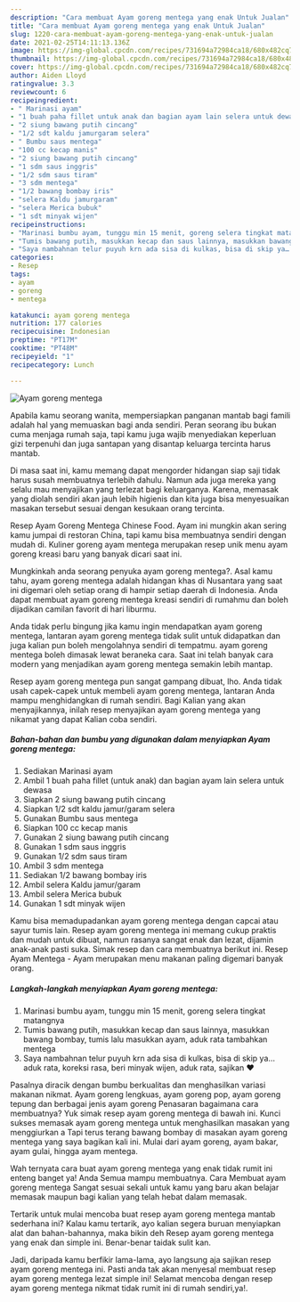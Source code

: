 ```yaml
---
description: "Cara membuat Ayam goreng mentega yang enak Untuk Jualan"
title: "Cara membuat Ayam goreng mentega yang enak Untuk Jualan"
slug: 1220-cara-membuat-ayam-goreng-mentega-yang-enak-untuk-jualan
date: 2021-02-25T14:11:13.136Z
image: https://img-global.cpcdn.com/recipes/731694a72984ca18/680x482cq70/ayam-goreng-mentega-foto-resep-utama.jpg
thumbnail: https://img-global.cpcdn.com/recipes/731694a72984ca18/680x482cq70/ayam-goreng-mentega-foto-resep-utama.jpg
cover: https://img-global.cpcdn.com/recipes/731694a72984ca18/680x482cq70/ayam-goreng-mentega-foto-resep-utama.jpg
author: Aiden Lloyd
ratingvalue: 3.3
reviewcount: 6
recipeingredient:
- " Marinasi ayam"
- "1 buah paha fillet untuk anak dan bagian ayam lain selera untuk dewasa"
- "2 siung bawang putih cincang"
- "1/2 sdt kaldu jamurgaram selera"
- " Bumbu saus mentega"
- "100 cc kecap manis"
- "2 siung bawang putih cincang"
- "1 sdm saus inggris"
- "1/2 sdm saus tiram"
- "3 sdm mentega"
- "1/2 bawang bombay iris"
- "selera Kaldu jamurgaram"
- "selera Merica bubuk"
- "1 sdt minyak wijen"
recipeinstructions:
- "Marinasi bumbu ayam, tunggu min 15 menit, goreng selera tingkat matangnya"
- "Tumis bawang putih, masukkan kecap dan saus lainnya, masukkan bawang bombay, tumis lalu masukkan ayam, aduk rata tambahkan mentega"
- "Saya nambahnan telur puyuh krn ada sisa di kulkas, bisa di skip ya… aduk rata, koreksi rasa, beri minyak wijen, aduk rata, sajikan ❤️"
categories:
- Resep
tags:
- ayam
- goreng
- mentega

katakunci: ayam goreng mentega 
nutrition: 177 calories
recipecuisine: Indonesian
preptime: "PT17M"
cooktime: "PT48M"
recipeyield: "1"
recipecategory: Lunch

---
```



![Ayam goreng mentega](https://img-global.cpcdn.com/recipes/731694a72984ca18/680x482cq70/ayam-goreng-mentega-foto-resep-utama.jpg)

Apabila kamu seorang wanita, mempersiapkan panganan mantab bagi famili adalah hal yang memuaskan bagi anda sendiri. Peran seorang ibu bukan cuma menjaga rumah saja, tapi kamu juga wajib menyediakan keperluan gizi terpenuhi dan juga santapan yang disantap keluarga tercinta harus mantab.

Di masa  saat ini, kamu memang dapat mengorder hidangan siap saji tidak harus susah membuatnya terlebih dahulu. Namun ada juga mereka yang selalu mau menyajikan yang terlezat bagi keluarganya. Karena, memasak yang diolah sendiri akan jauh lebih higienis dan kita juga bisa menyesuaikan masakan tersebut sesuai dengan kesukaan orang tercinta. 

Resep Ayam Goreng Mentega Chinese Food. Ayam ini mungkin akan sering kamu jumpai di restoran China, tapi kamu bisa membuatnya sendiri dengan mudah di. Kuliner goreng ayam mentega merupakan resep unik menu ayam goreng kreasi baru yang banyak dicari saat ini.

Mungkinkah anda seorang penyuka ayam goreng mentega?. Asal kamu tahu, ayam goreng mentega adalah hidangan khas di Nusantara yang saat ini digemari oleh setiap orang di hampir setiap daerah di Indonesia. Anda dapat membuat ayam goreng mentega kreasi sendiri di rumahmu dan boleh dijadikan camilan favorit di hari liburmu.

Anda tidak perlu bingung jika kamu ingin mendapatkan ayam goreng mentega, lantaran ayam goreng mentega tidak sulit untuk didapatkan dan juga kalian pun boleh mengolahnya sendiri di tempatmu. ayam goreng mentega boleh dimasak lewat beraneka cara. Saat ini telah banyak cara modern yang menjadikan ayam goreng mentega semakin lebih mantap.

Resep ayam goreng mentega pun sangat gampang dibuat, lho. Anda tidak usah capek-capek untuk membeli ayam goreng mentega, lantaran Anda mampu menghidangkan di rumah sendiri. Bagi Kalian yang akan menyajikannya, inilah resep menyajikan ayam goreng mentega yang nikamat yang dapat Kalian coba sendiri.

<!--inarticleads1-->

##### Bahan-bahan dan bumbu yang digunakan dalam menyiapkan Ayam goreng mentega:

1. Sediakan  Marinasi ayam
1. Ambil 1 buah paha fillet (untuk anak) dan bagian ayam lain selera untuk dewasa
1. Siapkan 2 siung bawang putih cincang
1. Siapkan 1/2 sdt kaldu jamur/garam selera
1. Gunakan  Bumbu saus mentega
1. Siapkan 100 cc kecap manis
1. Gunakan 2 siung bawang putih cincang
1. Gunakan 1 sdm saus inggris
1. Gunakan 1/2 sdm saus tiram
1. Ambil 3 sdm mentega
1. Sediakan 1/2 bawang bombay iris
1. Ambil selera Kaldu jamur/garam
1. Ambil selera Merica bubuk
1. Gunakan 1 sdt minyak wijen


Kamu bisa memadupadankan ayam goreng mentega dengan capcai atau sayur tumis lain. Resep ayam goreng mentega ini memang cukup praktis dan mudah untuk dibuat, namun rasanya sangat enak dan lezat, dijamin anak-anak pasti suka. Simak resep dan cara membuatnya berikut ini. Resep Ayam Mentega - Ayam merupakan menu makanan paling digemari banyak orang. 

<!--inarticleads2-->

##### Langkah-langkah menyiapkan Ayam goreng mentega:

1. Marinasi bumbu ayam, tunggu min 15 menit, goreng selera tingkat matangnya
1. Tumis bawang putih, masukkan kecap dan saus lainnya, masukkan bawang bombay, tumis lalu masukkan ayam, aduk rata tambahkan mentega
1. Saya nambahnan telur puyuh krn ada sisa di kulkas, bisa di skip ya… aduk rata, koreksi rasa, beri minyak wijen, aduk rata, sajikan ❤️


Pasalnya diracik dengan bumbu berkualitas dan menghasilkan variasi makanan nikmat. Ayam goreng lengkuas, ayam goreng pop, ayam goreng tepung dan berbagai jenis ayam goreng Penasaran bagaimana cara membuatnya? Yuk simak resep ayam goreng mentega di bawah ini. Kunci sukses memasak ayam goreng mentega untuk menghasilkan masakan yang menggiurkan a Tapi terus terang bawang bombay di masakan ayam goreng mentega yang saya bagikan kali ini. Mulai dari ayam goreng, ayam bakar, ayam gulai, hingga ayam mentega. 

Wah ternyata cara buat ayam goreng mentega yang enak tidak rumit ini enteng banget ya! Anda Semua mampu membuatnya. Cara Membuat ayam goreng mentega Sangat sesuai sekali untuk kamu yang baru akan belajar memasak maupun bagi kalian yang telah hebat dalam memasak.

Tertarik untuk mulai mencoba buat resep ayam goreng mentega mantab sederhana ini? Kalau kamu tertarik, ayo kalian segera buruan menyiapkan alat dan bahan-bahannya, maka bikin deh Resep ayam goreng mentega yang enak dan simple ini. Benar-benar taidak sulit kan. 

Jadi, daripada kamu berfikir lama-lama, ayo langsung aja sajikan resep ayam goreng mentega ini. Pasti anda tak akan menyesal membuat resep ayam goreng mentega lezat simple ini! Selamat mencoba dengan resep ayam goreng mentega nikmat tidak rumit ini di rumah sendiri,ya!.


